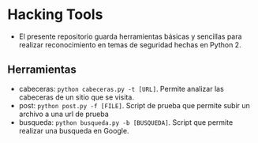 # Hacking Tools

* El presente repositorio guarda herramientas básicas y sencillas para realizar reconocimiento en temas de seguridad hechas en Python 2.

## Herramientas

* cabeceras: `python cabeceras.py -t [URL]`. Permite analizar las cabeceras de un sitio que se visita.
* post: `python post.py -f [FILE]`. Script de prueba que permite subir un archivo a una url de prueba
* busqueda: `python busqueda.py -b [BUSQUEDA]`. Script que permite realizar una busqueda en Google.